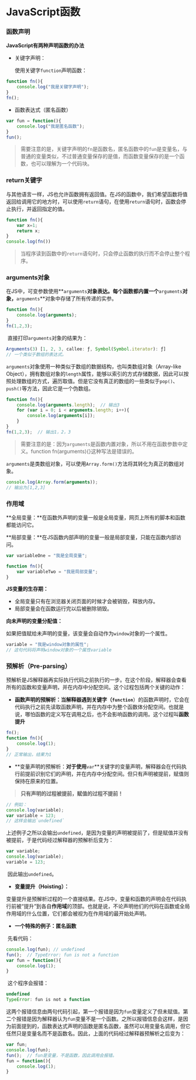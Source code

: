 # JavaScript函数



### 函数声明

**JavaScript有两种声明函数的办法**

+ 关键字声明：

  使用关键字`function`声明函数：

```javascript
function fn(){
    console.log("我是关键字声明");
}
fn();
```

+ 函数表达式（匿名函数）

```javascript
var fun = function(){
    console.log("我是匿名函数");
}
fun();
```

> 需要注意的是，关键字声明的`fn`是函数名，匿名函数中的`fun`是变量名，与普通的变量类似，不过普通变量保存的是值，而函数变量保存的是一个函数，也可以理解为一个代码块。



### return关键字

​	与其他语言一样，JS也允许函数拥有返回值。在JS的函数中，我们希望函数将值返回给调用它的地方时，可以使用`return`语句，在使用`return`语句时，函数会停止执行，并返回指定的值。

```javascript
function fn(){
	var x=1;
    return x;
}
console.log(fn())
```

> 当程序读到函数中的`return`语句时，只会停止函数的执行而不会停止整个程序。



### arguments对象

​	在JS中，可变参数使用**`arguments`**对象表达。每个函数都内置一个**`arguments`**对象，**`arguments`**对象中存储了所有传递的实参。

```javascript
function fn(){
    console.log(arguments);
}
fn(1,2,3);
```

​	直接打印`arguments`对象的结果为：

```javascript
Arguments(3) [1, 2, 3, callee: ƒ, Symbol(Symbol.iterator): ƒ]
// 一个类似于数组的表达式。
```

​	`arguments`对象使用一种类似于数组的数据结构，也叫类数组对象（Array-like Object），拥有数组对象的`length`属性，能够以索引的方式存储数据，因此可以按照处理数组的方式，遍历取值。但是它没有真正的数组的一些类似于`pop()`、`push()`等方法，因此它是一个伪数组。

```javascript
function fn(){
    console.log(arguments.length);  // 输出3
    for (var i = 0; i < arguments.length; i++){
        console.log(arguments[i]);
    }
}
fn(1,2,3);  // 输出1，2，3
```

> 需要注意的是：因为`arguments`是函数内置对象，所以不用在函数参数中定义。function fn(arguments){}这种写法是错误的。

​	`arguments`是类数组对象，可以使用`Array.form()`方法将其转化为真正的数组对象。

```javascript
console.log(Array.form(arguments));
// 输出为[1,2,3]
```



### 作用域

**全局变量：**在函数外声明的变量一般是全局变量，网页上所有的脚本和函数都能访问它。

**局部变量：**在JS函数内部声明的变量一般是局部变量，只能在函数内部访问。

```javascript
var variableOne = "我是全局变量";

function fn(){
    var variableTwo = "我是局部变量";
}
```

**JS变量的生存期：**

+ 全局变量只有在浏览器关闭页面的时候才会被销毁，释放内存。
+ 局部变量会在函数运行完以后被删除销毁。

**向未声明的变量分配值：**

如果把值赋给未声明的变量，该变量会自动作为`window`对象的一个属性。

```javascript
variable = "我是window对象的属性";
// 这句代码将声明window对象的一个属性variable
```



### 预解析（Pre-parsing）

​	预解析是JS解释器再实际执行代码之前执行的一步。在这个阶段，解释器会查看所有的函数和变量声明，并在内存中分配空间。这个过程包括两个关键的动作：

+ **函数声明的预解析：**当解释器遇到关键字（**`function`**）的函数声明时，它会在代码执行之前先读取函数声明，并在内存中为整个函数体分配空间。也就是说，哪怕函数的定义写在调用之后，也不会影响函数的调用。这个过程叫**函数提升**

```javascript
fn();
function fn(){
    console.log(1);
}
// 正常输出，结果为1
```

+ **变量声明的预解析：**对于使用**`var`**关键字的变量声明，解释器会在代码执行前提前识别它们的声明，并在内存中分配空间。但只有声明被提前，赋值则保持在原来的位置。

> **只有声明的过程被提前，赋值的过程不提前！**

```javascript
// 例如：
console.log(variable);
var variable = 123;
// 这样会输出`undefined`
```

​	上述例子之所以会输出`undefined`，是因为变量的声明被提前了，但是赋值并没有被提前，于是代码经过解释器的预解析后变为：

```javascript
var variable;
console.log(variable);
variable = 123;
```

​	因此输出`undefined`。

+ **变量提升（Hoisting）：**

​	变量提升是预解析过程的一个直接结果。在JS中，变量和函数的声明会在代码执行前被“提升”到各自**作用域**的顶部。也就是说，不论声明他们的代码在函数或全局作用域的什么位置，它们都会被视为在作用域的最开始处声明。

+ **一个特殊的例子：匿名函数**

​	先看代码：

```javascript
console.log(fun); // undefined
fun();  // TypeError: fun is not a function
var fun = function(){
    console.log(1);
}
```

​	这个程序会报错：

```javascript
undefined
TypeError: fun is not a function
```

​	这两个报错信息由两句代码引起，第一个报错是因为`fun`变量定义了但未赋值。第二个报错是因为解释器认为`fun`变量不是一个函数。之所以报错信息会这样，是因为前面提到的，函数表达式声明的函数是匿名函数，虽然可以用变量名调用，但它任然只是变量名而不是函数名。因此，上面的代码经过解释器预解析之后变为：

```javascript
var fun;
console.log(fun);
fun();  // fun是变量，不是函数，因此调用会报错。
fun = function(){
    console.log(1);
}
```

​	